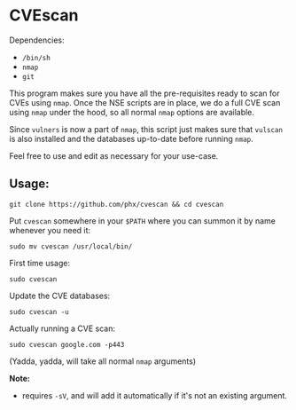 # CVEscan

Dependencies:
- `/bin/sh`
- `nmap`
- `git`

This program makes sure you have all the pre-requisites ready to scan for CVEs using `nmap`.
Once the NSE scripts are in place, we do a full CVE scan using `nmap` under the hood, so all normal `nmap` options are available.

Since `vulners` is now a part of `nmap`, this script just makes sure that `vulscan` is also installed and the databases up-to-date
before running `nmap`.

Feel free to use and edit as necessary for your use-case. 

## Usage:

`git clone https://github.com/phx/cvescan && cd cvescan`

Put `cvescan` somewhere in your `$PATH` where you can summon it by name whenever you need it:

`sudo mv cvescan /usr/local/bin/`

First time usage:

`sudo cvescan`

Update the CVE databases:

`sudo cvescan -u`

Actually running a CVE scan:

`sudo cvescan google.com -p443`

(Yadda, yadda, will take all normal `nmap` arguments)

**Note:**

- requires `-sV`, and will add it automatically if it's not an existing argument.
